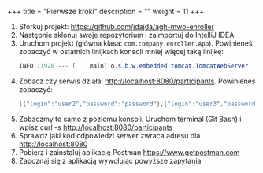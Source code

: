 +++
title = "Pierwsze kroki"
description = ""
weight = 11
+++

1. Sforkuj projekt: https://github.com/jdajda/agh-mwo-enroller
1. Następnie sklonuj swoje repozytorium i zaimportuj do IntelliJ IDEA
1. Uruchom projekt (główna klasa: ```com.company.enroller.App```). Powinieneś zobaczyć w ostatnich linijkach konsoli mniej więcej taką linijkę: 
   ```java
   INFO 11920 --- [    main] o.s.b.w.embedded.tomcat.TomcatWebServer  : Tomcat started on port(s): 8080 (http) with context path ''
   ```
1. Zobacz czy serwis działa: [http://localhost:8080/participants](http://localhost:8080/participants). Powinieneś zobaczyć:
   ```java
   [{"login":"user2","password":"password"},{"login":"user3","password":"password"},{"login":"user4","password":"password"},{"login":"user5","password":"password"}]
   ```
1. Zobaczmy to samo z poziomu konsoli. Uruchom terminal (Git Bash) i wpisz
curl -s [http://localhost:8080/participants](http://localhost:8080/participants)
1. Sprawdź jaki kod odpowiedzi serwer zwraca adresu dla [http://localhost:8080](http://localhost:8080)
1. Pobierz i zainstaluj aplikację Postman https://www.getpostman.com
1. Zapoznaj się z aplikacją wywołując powyższe zapytania